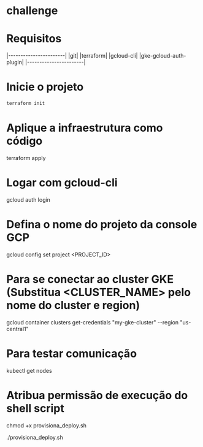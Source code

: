 # challenge

# Requisitos

|-----------------------|
|git|
|terraform|
|gcloud-cli|
|gke-gcloud-auth-plugin|
|-----------------------|

# Inicie o projeto
```bash
terraform init
```

# Aplique a infraestrutura como código
terraform apply

# Logar com gcloud-cli
gcloud auth login

# Defina o nome do projeto da console GCP
gcloud config set project <PROJECT_ID>

# Para se conectar ao cluster GKE (Substitua <CLUSTER_NAME> pelo nome do cluster e region)
gcloud container clusters get-credentials "my-gke-cluster" --region "us-central1"

# Para testar comunicação 
kubectl get nodes

# Atribua permissão de execução do shell script
chmod +x provisiona_deploy.sh

./provisiona_deploy.sh